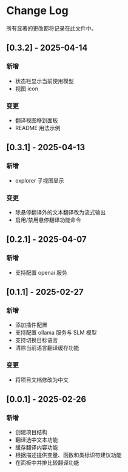 # Change Log

所有显著的更改都将记录在此文件中。

## [0.3.2] - 2025-04-14

### 新增

-   状态栏显示当前使用模型
-   视图 icon

### 变更

-   翻译视图移到面板
-   README 用法示例

## [0.3.1] - 2025-04-13

### 新增

-   explorer 子视图显示

### 变更

-   除悬停翻译外的文本翻译改为流式输出
-   启用/禁用悬停翻译功能命令

## [0.2.1] - 2025-04-07

### 新增

-   支持配置 openai 服务

## [0.1.1] - 2025-02-27

### 新增

-   添加插件配置
-   支持配置 ollama 服务与 SLM 模型
-   支持切换目标语言
-   清除当前语言翻译缓存功能

### 变更

-   将项目文档修改为中文

## [0.0.1] - 2025-02-26

### 新增

-   创建项目结构
-   翻译选中文本功能
-   缓存翻译内容功能
-   根据描述提供变量、函数和类标识符建议功能
-   在面板中并排比较翻译功能
